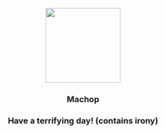 <p align="center">
    <img src="https://raw.githubusercontent.com/PokeAPI/sprites/master/sprites/pokemon/66.png" width="150" height="150">
</p>
<h3 align="center"> <b>Machop</b></h3>
<h3 align="center">Have a terrifying day! (contains irony)</h3>
